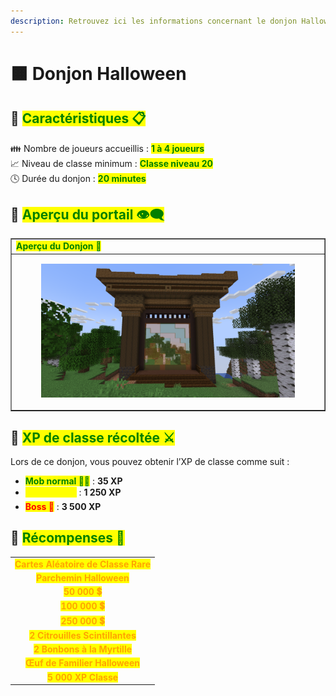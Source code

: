 ```yaml
---
description: Retrouvez ici les informations concernant le donjon Halloween
---
```


# 🟧 Donjon Halloween

## 💠 <mark style="color:green;"> Caractéristiques 📋</mark>

👪 Nombre de joueurs accueillis : <mark style="color:green;">**1 à 4 joueurs**</mark>  
📈 Niveau de classe minimum : <mark style="color:green;">**Classe niveau 20**</mark>  
🕓 Durée du donjon : <mark style="color:green;">**20 minutes**</mark>  

## 💠 <mark style="color:green;"> Aperçu du portail 👁‍🗨</mark>

<table border="1" cellspacing="0" cellpadding="6">
  <tr>
    <td><mark style="color:green;"><strong>Aperçu du Donjon 📸</strong></mark></td>
  </tr>
  <tr>
    <td><figure><img src="../../.gitbook/assets/Les_Donjons/Portail/Event/Halloween.png" alt=""></figure></td>
  </tr>
</table>

## 💠 <mark style="color:green;"> XP de classe récoltée ⚔️</mark>

Lors de ce donjon, vous pouvez obtenir l’XP de classe comme suit :  

* <mark style="color:green;"><strong>Mob normal 🧟‍♂️</strong></mark> : **35 XP**  
* <mark style="color:yellow;"><strong>Mini boss 👽</strong></mark> : **1 250 XP**  
* <mark style="color:red;"><strong>Boss 🐉</strong></mark> : **3 500 XP**

## 💠 <mark style="color:green;">Récompenses 🎁</mark>

|                                                                                     |
|:-----------------------------------------------------------------------------------:|
| <mark style="color:orange;"><strong>Cartes Aléatoire de Classe Rare</strong></mark> |
| <mark style="color:orange;"><strong>Parchemin Halloween</strong></mark>             |
| <mark style="color:orange;"><strong>50 000 💲</strong></mark>                       |
| <mark style="color:orange;"><strong>100 000 💲</strong></mark>                      |
| <mark style="color:orange;"><strong>250 000 💲</strong></mark>                      |
| <mark style="color:orange;"><strong>2 Citrouilles Scintillantes</strong></mark>     |
| <mark style="color:orange;"><strong>2 Bonbons à la Myrtille</strong></mark>         |
| <mark style="color:orange;"><strong>Œuf de Familier Halloween</strong></mark>       |
| <mark style="color:orange;"><strong>5 000 XP Classe</strong></mark>                 |
